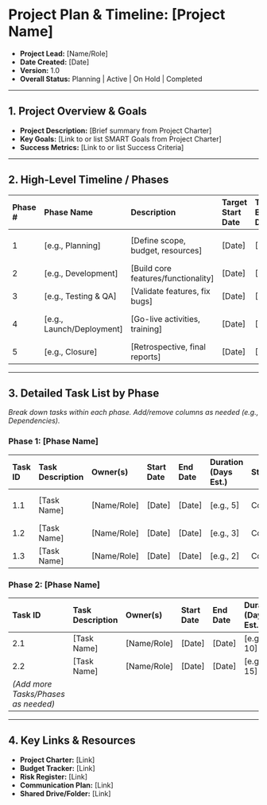 # Project Plan & Timeline: [Project Name]

* **Project Lead:** [Name/Role]
* **Date Created:** [Date]
* **Version:** 1.0
* **Overall Status:** Planning | Active | On Hold | Completed

---

## 1. Project Overview & Goals

* **Project Description:** [Brief summary from Project Charter]
* **Key Goals:** [Link to or list SMART Goals from Project Charter]
* **Success Metrics:** [Link to or list Success Criteria]

---

## 2. High-Level Timeline / Phases

| Phase # | Phase Name                | Description                           | Target Start Date | Target End Date | Duration (Est.) | Status      | Key Deliverable(s)              |
| :------ | :------------------------ | :------------------------------------ | :---------------- | :-------------- | :-------------- | :---------- | :------------------------------ |
| 1       | [e.g., Planning]          | [Define scope, budget, resources]     | [Date]            | [Date]          | [e.g., 2 weeks] | Completed   | Project Charter, Plan Approved  |
| 2       | [e.g., Development]       | [Build core features/functionality]   | [Date]            | [Date]          | [e.g., 8 weeks] | In Progress | Feature X, Y                    |
| 3       | [e.g., Testing & QA]      | [Validate features, fix bugs]       | [Date]            | [Date]          | [e.g., 3 weeks] | Not Started | Test Results, Bug Fixes         |
| 4       | [e.g., Launch/Deployment] | [Go-live activities, training]      | [Date]            | [Date]          | [e.g., 1 week]  | Not Started | Product Launch, Training Docs |
| 5       | [e.g., Closure]           | [Retrospective, final reports]      | [Date]            | [Date]          | [e.g., 1 week]  | Not Started | Closeout Report                 |

---

## 3. Detailed Task List by Phase

_Break down tasks within each phase. Add/remove columns as needed (e.g., Dependencies)._

### **Phase 1: [Phase Name]**

| Task ID | Task Description                      | Owner(s)           | Start Date | End Date   | Duration (Days Est.) | Status      | Dependencies | Notes                         |
| :------ | :------------------------------------ | :----------------- | :--------- | :--------- | :------------------- | :---------- | :----------- | :---------------------------- |
| 1.1     | [Task Name]                           | [Name/Role]        | [Date]     | [Date]     | [e.g., 5]            | Completed   | -            | [Optional Clarifying Notes]   |
| 1.2     | [Task Name]                           | [Name/Role]        | [Date]     | [Date]     | [e.g., 3]            | Completed   | 1.1          |                               |
| 1.3     | [Task Name]                           | [Name/Role]        | [Date]     | [Date]     | [e.g., 2]            | Completed   | 1.1, 1.2     |                               |

### **Phase 2: [Phase Name]**

| Task ID | Task Description                      | Owner(s)           | Start Date | End Date   | Duration (Days Est.) | Status      | Dependencies | Notes                         |
| :------ | :------------------------------------ | :----------------- | :--------- | :--------- | :------------------- | :---------- | :----------- | :---------------------------- |
| 2.1     | [Task Name]                           | [Name/Role]        | [Date]     | [Date]     | [e.g., 10]           | In Progress | 1.3          |                               |
| 2.2     | [Task Name]                           | [Name/Role]        | [Date]     | [Date]     | [e.g., 15]           | Not Started | 2.1          |                               |
| *(Add more Tasks/Phases as needed)* |           |                    |            |            |                      |             |              |                               |

---

## 4. Key Links & Resources

* **Project Charter:** [Link]
* **Budget Tracker:** [Link]
* **Risk Register:** [Link]
* **Communication Plan:** [Link]
* **Shared Drive/Folder:** [Link]